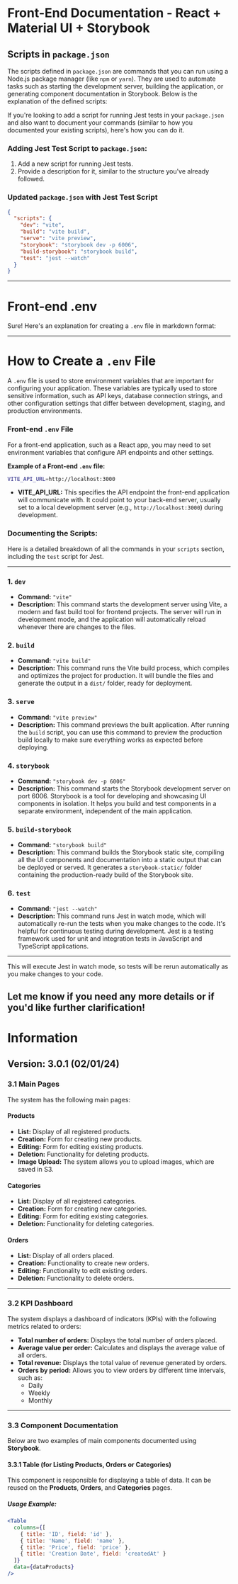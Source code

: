 # Front-End Documentation - React + Material UI + Storybook

## Scripts in `package.json`

The scripts defined in `package.json` are commands that you can run using a Node.js package manager (like `npm` or `yarn`). They are used to automate tasks such as starting the development server, building the application, or generating component documentation in Storybook. Below is the explanation of the defined scripts:

If you're looking to add a script for running Jest tests in your `package.json` and also want to document your commands (similar to how you documented your existing scripts), here's how you can do it.

### Adding Jest Test Script to `package.json`:

1. Add a new script for running Jest tests.
2. Provide a description for it, similar to the structure you've already followed.

### Updated `package.json` with Jest Test Script

```json
{
  "scripts": {
    "dev": "vite",
    "build": "vite build",
    "serve": "vite preview",
    "storybook": "storybook dev -p 6006",
    "build-storybook": "storybook build",
    "test": "jest --watch"  
  }
}
```

---
# Front-end .env

Sure! Here's an explanation for creating a `.env` file in markdown format:

---

# How to Create a `.env` File

A `.env` file is used to store environment variables that are important for configuring your application. These variables are typically used to store sensitive information, such as API keys, database connection strings, and other configuration settings that differ between development, staging, and production environments.

### Front-end `.env` File

For a front-end application, such as a React app, you may need to set environment variables that configure API endpoints and other settings.

**Example of a Front-end `.env` file:**

```bash
VITE_API_URL=http://localhost:3000
```

- **VITE_API_URL:** This specifies the API endpoint the front-end application will communicate with. It could point to your back-end server, usually set to a local development server (e.g., `http://localhost:3000`) during development.

### Documenting the Scripts:

Here is a detailed breakdown of all the commands in your `scripts` section, including the `test` script for Jest.

---

### 1. `dev`
- **Command:** `"vite"`
- **Description:** This command starts the development server using Vite, a modern and fast build tool for frontend projects. The server will run in development mode, and the application will automatically reload whenever there are changes to the files.

### 2. `build`
- **Command:** `"vite build"`
- **Description:** This command runs the Vite build process, which compiles and optimizes the project for production. It will bundle the files and generate the output in a `dist/` folder, ready for deployment.

### 3. `serve`
- **Command:** `"vite preview"`
- **Description:** This command previews the built application. After running the `build` script, you can use this command to preview the production build locally to make sure everything works as expected before deploying.

### 4. `storybook`
- **Command:** `"storybook dev -p 6006"`
- **Description:** This command starts the Storybook development server on port 6006. Storybook is a tool for developing and showcasing UI components in isolation. It helps you build and test components in a separate environment, independent of the main application.

### 5. `build-storybook`
- **Command:** `"storybook build"`
- **Description:** This command builds the Storybook static site, compiling all the UI components and documentation into a static output that can be deployed or served. It generates a `storybook-static/` folder containing the production-ready build of the Storybook site.

### 6. `test`
- **Command:** `"jest --watch"`
- **Description:** This command runs Jest in watch mode, which will automatically re-run the tests when you make changes to the code. It's helpful for continuous testing during development. Jest is a testing framework used for unit and integration tests in JavaScript and TypeScript applications.

---




This will execute Jest in watch mode, so tests will be rerun automatically as you make changes to your code.

Let me know if you need any more details or if you'd like further clarification!
---

# Information

## Version: 3.0.1 (02/01/24)

### 3.1 Main Pages

The system has the following main pages:

#### Products
- **List:** Display of all registered products.
- **Creation:** Form for creating new products.
- **Editing:** Form for editing existing products.
- **Deletion:** Functionality for deleting products.
- **Image Upload:** The system allows you to upload images, which are saved in S3.

#### Categories
- **List:** Display of all registered categories.
- **Creation:** Form for creating new categories.
- **Editing:** Form for editing existing categories.
- **Deletion:** Functionality for deleting categories.

#### Orders
- **List:** Display of all orders placed.
- **Creation:** Functionality to create new orders.
- **Editing:** Functionality to edit existing orders.
- **Deletion:** Functionality to delete orders.

---

### 3.2 KPI Dashboard

The system displays a dashboard of indicators (KPIs) with the following metrics related to orders:

- **Total number of orders:** Displays the total number of orders placed.
- **Average value per order:** Calculates and displays the average value of all orders.
- **Total revenue:** Displays the total value of revenue generated by orders.
- **Orders by period:** Allows you to view orders by different time intervals, such as:
    - Daily
    - Weekly
    - Monthly

---

### 3.3 Component Documentation

Below are two examples of main components documented using **Storybook**.

#### 3.3.1 Table (for Listing Products, Orders or Categories)

This component is responsible for displaying a table of data. It can be reused on the **Products**, **Orders**, and **Categories** pages.

##### Usage Example:
```jsx
<Table
  columns={[
    { title: 'ID', field: 'id' },
    { title: 'Name', field: 'name' },
    { title: 'Price', field: 'price' },
    { title: 'Creation Date', field: 'createdAt' }
  ]}
  data={dataProducts}
/>
